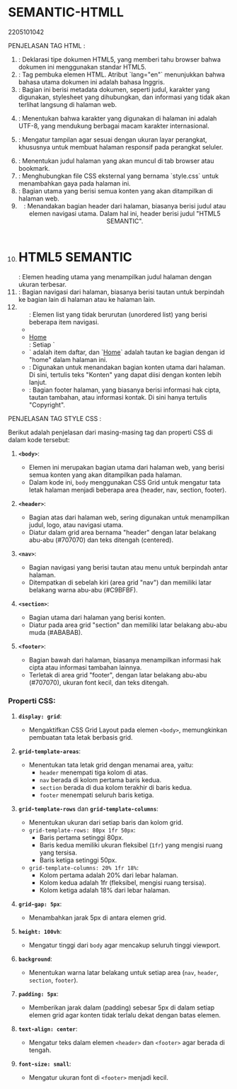 # SEMANTIC-HTMLL
2205101042

PENJELASAN TAG HTML :

1. <!DOCTYPE html> : Deklarasi tipe dokumen HTML5, yang memberi tahu browser bahwa dokumen ini menggunakan standar HTML5.

2. <html lang="en"> : Tag pembuka elemen HTML. Atribut `lang="en"` menunjukkan bahwa bahasa utama dokumen ini adalah bahasa Inggris.

3.  <head> : Bagian ini berisi metadata dokumen, seperti judul, karakter yang digunakan, stylesheet yang dihubungkan, dan informasi yang tidak akan terlihat langsung di halaman web.

4. <meta charset="UTF-8"> : Menentukan bahwa karakter yang digunakan di halaman ini adalah UTF-8, yang mendukung berbagai macam karakter internasional.

5. <meta name="viewport" content="width=device-width, initial-scale=1.0">: Mengatur tampilan agar sesuai dengan ukuran layar perangkat, khususnya untuk membuat halaman responsif pada perangkat seluler.

6. <title>HTML5 SEMANTIC</title>: Menentukan judul halaman yang akan muncul di tab browser atau bookmark.

7. <link rel="stylesheet" href="./Assets/style/style.css">: Menghubungkan file CSS eksternal yang bernama `style.css` untuk menambahkan gaya pada halaman ini.

8. <body>: Bagian utama yang berisi semua konten yang akan ditampilkan di halaman web.

9. <header>: Menandakan bagian header dari halaman, biasanya berisi judul atau elemen navigasi utama. Dalam hal ini, header berisi judul "HTML5 SEMANTIC".

10. <h1>HTML5 SEMANTIC</h1>: Elemen heading utama yang menampilkan judul halaman dengan ukuran terbesar.

11. <nav>: Bagian navigasi dari halaman, biasanya berisi tautan untuk berpindah ke bagian lain di halaman atau ke halaman lain.

12. <ul>: Elemen list yang tidak berurutan (unordered list) yang berisi beberapa item navigasi.

13. <li><a href="#home">Home</a></li>: Setiap `<li>` adalah item daftar, dan `<a href="#home">Home</a>` adalah tautan ke bagian dengan id "home" dalam halaman ini.

14. <section>: Digunakan untuk menandakan bagian konten utama dari halaman. Di sini, tertulis teks "Konten" yang dapat diisi dengan konten lebih lanjut.

15. <footer> : Bagian footer halaman, yang biasanya berisi informasi hak cipta, tautan tambahan, atau informasi kontak. Di sini hanya tertulis "Copyright".

PENJELASAN TAG STYLE CSS :

Berikut adalah penjelasan dari masing-masing tag dan properti CSS di dalam kode tersebut:

1. **`<body>`**: 
   - Elemen ini merupakan bagian utama dari halaman web, yang berisi semua konten yang akan ditampilkan pada halaman.
   - Dalam kode ini, `body` menggunakan CSS Grid untuk mengatur tata letak halaman menjadi beberapa area (header, nav, section, footer).

2. **`<header>`**:
   - Bagian atas dari halaman web, sering digunakan untuk menampilkan judul, logo, atau navigasi utama.
   - Diatur dalam grid area bernama "header" dengan latar belakang abu-abu (#707070) dan teks ditengah (centered).

3. **`<nav>`**:
   - Bagian navigasi yang berisi tautan atau menu untuk berpindah antar halaman.
   - Ditempatkan di sebelah kiri (area grid "nav") dan memiliki latar belakang warna abu-abu (#C9BFBF).

4. **`<section>`**:
   - Bagian utama dari halaman yang berisi konten.
   - Diatur pada area grid "section" dan memiliki latar belakang abu-abu muda (#ABABAB).

5. **`<footer>`**:
   - Bagian bawah dari halaman, biasanya menampilkan informasi hak cipta atau informasi tambahan lainnya.
   - Terletak di area grid "footer", dengan latar belakang abu-abu (#707070), ukuran font kecil, dan teks ditengah.

### Properti CSS:
1. **`display: grid`**:
   - Mengaktifkan CSS Grid Layout pada elemen `<body>`, memungkinkan pembuatan tata letak berbasis grid.

2. **`grid-template-areas`**:
   - Menentukan tata letak grid dengan menamai area, yaitu:
     - `header` menempati tiga kolom di atas.
     - `nav` berada di kolom pertama baris kedua.
     - `section` berada di dua kolom terakhir di baris kedua.
     - `footer` menempati seluruh baris ketiga.

3. **`grid-template-rows`** dan **`grid-template-columns`**:
   - Menentukan ukuran dari setiap baris dan kolom grid.
   - `grid-template-rows: 80px 1fr 50px`:
     - Baris pertama setinggi 80px.
     - Baris kedua memiliki ukuran fleksibel (`1fr`) yang mengisi ruang yang tersisa.
     - Baris ketiga setinggi 50px.
   - `grid-template-columns: 20% 1fr 18%`:
     - Kolom pertama adalah 20% dari lebar halaman.
     - Kolom kedua adalah 1fr (fleksibel, mengisi ruang tersisa).
     - Kolom ketiga adalah 18% dari lebar halaman.

4. **`grid-gap: 5px`**:
   - Menambahkan jarak 5px di antara elemen grid.

5. **`height: 100vh`**:
   - Mengatur tinggi dari `body` agar mencakup seluruh tinggi viewport.

6. **`background`**:
   - Menentukan warna latar belakang untuk setiap area (`nav`, `header`, `section`, `footer`).

7. **`padding: 5px`**:
   - Memberikan jarak dalam (padding) sebesar 5px di dalam setiap elemen grid agar konten tidak terlalu dekat dengan batas elemen.

8. **`text-align: center`**:
   - Mengatur teks dalam elemen `<header>` dan `<footer>` agar berada di tengah.

9. **`font-size: small`**:
   - Mengatur ukuran font di `<footer>` menjadi kecil.
